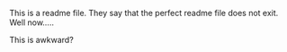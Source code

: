 This is a readme file. 
They say that the perfect readme file does not exit. 
Well now..... 

This is awkward?
